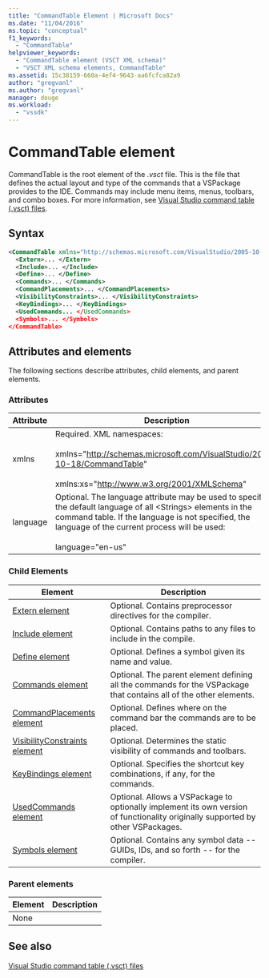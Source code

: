 ```yaml
---
title: "CommandTable Element | Microsoft Docs"
ms.date: "11/04/2016"
ms.topic: "conceptual"
f1_keywords: 
  - "CommandTable"
helpviewer_keywords: 
  - "CommandTable element (VSCT XML schema)"
  - "VSCT XML schema elements, CommandTable"
ms.assetid: 15c38159-660a-4ef4-9643-aa6fcfca82a9
author: "gregvanl"
ms.author: "gregvanl"
manager: douge
ms.workload: 
  - "vssdk"
---
```

# CommandTable element
CommandTable is the root element of the *.vsct* file. This is the file that defines the actual layout and type of the commands that a VSPackage provides to the IDE. Commands may include menu items, menus, toolbars, and combo boxes. For more information, see [Visual Studio command table (.vsct) files](../extensibility/internals/visual-studio-command-table-dot-vsct-files.md).  
  
## Syntax  
  
```xml  
<CommandTable xmlns="http://schemas.microsoft.com/VisualStudio/2005-10-18/CommandTable" xmlns:xs="http://www.w3.org/2001/XMLSchema" >  
  <Extern>... </Extern>  
  <Include>... </Include>  
  <Define>... </Define>  
  <Commands>... </Commands>  
  <CommandPlacements>... </CommandPlacements>  
  <VisibilityConstraints>... </VisibilityConstraints>  
  <KeyBindings>... </KeyBindings>  
  <UsedCommands... </UsedCommands>  
  <Symbols>... </Symbols>  
</CommandTable>  
```  
  
## Attributes and elements  
 The following sections describe attributes, child elements, and parent elements.  
  
### Attributes  
  
| Attribute | Description |
|-----------| - |
| xmlns | Required. XML namespaces:<br /><br /> xmlns="<http://schemas.microsoft.com/VisualStudio/2005-10-18/CommandTable>"<br /><br /> xmlns:xs="<http://www.w3.org/2001/XMLSchema>" |
| language | Optional. The language attribute may be used to specify the default language of all \<Strings> elements in the command table.  If the language is not specified, the language of the current process will be used:<br /><br /> language="en-us" |
  
### Child Elements  
  
|Element|Description|  
|-------------|-----------------|  
|[Extern element](../extensibility/extern-element.md)|Optional. Contains preprocessor directives for the compiler.|  
|[Include element](../extensibility/include-element.md)|Optional. Contains paths to any files to include in the compile.|  
|[Define element](../extensibility/define-element.md)|Optional. Defines a symbol given its name and value.|  
|[Commands element](../extensibility/commands-element.md)|Optional. The parent element defining all the commands for the VSPackage that contains all of the other elements.|  
|[CommandPlacements element](../extensibility/commandplacements-element.md)|Optional. Defines where on the command bar the commands are to be placed.|  
|[VisibilityConstraints element](../extensibility/visibilityconstraints-element.md)|Optional. Determines the static visibility of commands and toolbars.|  
|[KeyBindings element](../extensibility/keybindings-element.md)|Optional. Specifies the shortcut key combinations, if any, for the commands.|  
|[UsedCommands element](../extensibility/usedcommands-element.md)|Optional. Allows a VSPackage to optionally implement its own version of functionality originally supported by other VSPackages.|  
|[Symbols element](https://www.microsoft.com/download/details.aspx?id=55984)|Optional. Contains any symbol data -- GUIDs, IDs, and so forth -- for the compiler.|  
  
### Parent elements  
  
|Element|Description|  
|-------------|-----------------|  
|None||  
  
## See also  
 [Visual Studio command table (.vsct) files](../extensibility/internals/visual-studio-command-table-dot-vsct-files.md)